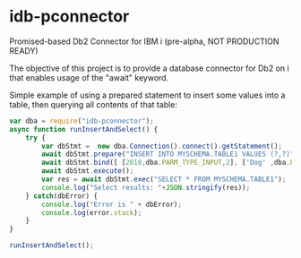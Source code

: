 # idb-pconnector

 Promised-based Db2 Connector for IBM i (pre-alpha, NOT PRODUCTION READY)
 
 The objective of this project is to provide a database connector for Db2 on i that enables usage of the "await" keyword. 
 
Simple example of using a prepared statement to insert some values into a table, then querying all contents of that table:

```javascript
var dba = require("idb-pconnector");
async function runInsertAndSelect() {
    try {
        var dbStmt =  new dba.Connection().connect().getStatement();
        await dbStmt.prepare("INSERT INTO MYSCHEMA.TABLE1 VALUES (?,?)");
        await dbStmt.bind([ [2018,dba.PARM_TYPE_INPUT,2], ['Dog' ,dba.PARM_TYPE_INPUT, 1] ]);
        await dbStmt.execute();
        var res = await dbStmt.exec("SELECT * FROM MYSCHEMA.TABLE1");
        console.log("Select results: "+JSON.stringify(res));
    } catch(dbError) {
        console.log("Error is " + dbError);
        console.log(error.stack);
    } 
}

runInsertAndSelect();


```